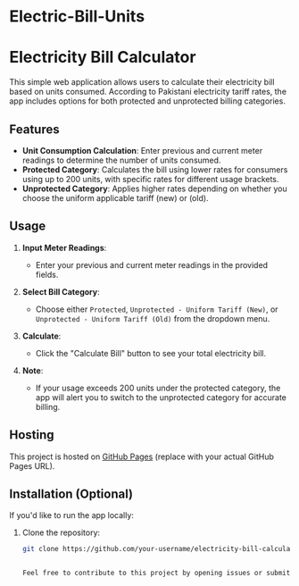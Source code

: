 # Electric-Bill-Units

# Electricity Bill Calculator

This simple web application allows users to calculate their electricity bill based on units consumed. According to Pakistani electricity tariff rates, the app includes options for both protected and unprotected billing categories.

## Features

- **Unit Consumption Calculation**: Enter previous and current meter readings to determine the number of units consumed.
- **Protected Category**: Calculates the bill using lower rates for consumers using up to 200 units, with specific rates for different usage brackets.
- **Unprotected Category**: Applies higher rates depending on whether you choose the uniform applicable tariff (new) or (old).

## Usage

1. **Input Meter Readings**:
   - Enter your previous and current meter readings in the provided fields.
   
2. **Select Bill Category**:
   - Choose either `Protected`, `Unprotected - Uniform Tariff (New)`, or `Unprotected - Uniform Tariff (Old)` from the dropdown menu.

3. **Calculate**:
   - Click the "Calculate Bill" button to see your total electricity bill.

4. **Note**:
   - If your usage exceeds 200 units under the protected category, the app will alert you to switch to the unprotected category for accurate billing.

## Hosting

This project is hosted on [GitHub Pages](https://your-username.github.io/your-repository-name/) (replace with your actual GitHub Pages URL).

## Installation (Optional)

If you'd like to run the app locally:

1. Clone the repository:
   ```bash
   git clone https://github.com/your-username/electricity-bill-calculator.git
   
   
   Feel free to contribute to this project by opening issues or submitting pull requests.
